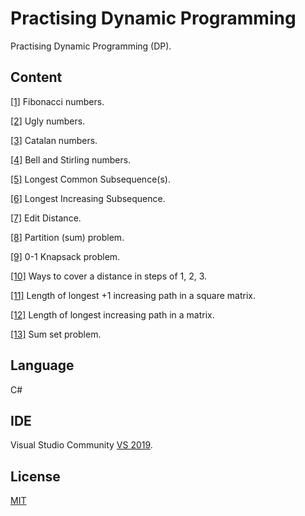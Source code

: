 # Practising Dynamic Programming

Practising Dynamic Programming (DP).

## Content

[[1]](/FibonacciNumbers) Fibonacci numbers.

[[2]](/UglyNumbers) Ugly numbers.

[[3]](/CatalanNumbers) Catalan numbers.

[[4]](/BellNumbers) Bell and Stirling numbers.

[[5]](/LongestCommonSubsequence) Longest Common Subsequence(s).

[[6]](/LongestIncreasingSubsequence) Longest Increasing Subsequence.

[[7]](/EditDistance) Edit Distance.

[[8]](/PartitionSum) Partition (sum) problem.

[[9]](/Knapsack) 0-1 Knapsack problem.

[[10]](/WaysToCoverADistance) Ways to cover a distance in steps of 1, 2, 3.

[[11]](/MatrixLongestIncreasingPath) Length of longest +1 increasing path in a square matrix.

[[12]](/LongestIncreasingPathInMatrix) Length of longest increasing path in a matrix.

[[13]](/SumSet) Sum set problem.


## Language
C#

## IDE

Visual Studio Community [VS 2019](https://visualstudio.microsoft.com/es/vs/).

## License
[MIT](https://choosealicense.com/licenses/mit/)
